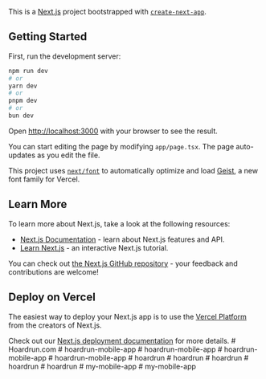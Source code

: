 This is a [Next.js](https://nextjs.org) project bootstrapped with [`create-next-app`](https://nextjs.org/docs/app/api-reference/cli/create-next-app).

## Getting Started

First, run the development server:

```bash
npm run dev
# or
yarn dev
# or
pnpm dev
# or
bun dev
```

Open [http://localhost:3000](http://localhost:3000) with your browser to see the result.

You can start editing the page by modifying `app/page.tsx`. The page auto-updates as you edit the file.

This project uses [`next/font`](https://nextjs.org/docs/app/building-your-application/optimizing/fonts) to automatically optimize and load [Geist](https://vercel.com/font), a new font family for Vercel.

## Learn More

To learn more about Next.js, take a look at the following resources:

- [Next.js Documentation](https://nextjs.org/docs) - learn about Next.js features and API.
- [Learn Next.js](https://nextjs.org/learn) - an interactive Next.js tutorial.

You can check out [the Next.js GitHub repository](https://github.com/vercel/next.js) - your feedback and contributions are welcome!

## Deploy on Vercel

The easiest way to deploy your Next.js app is to use the [Vercel Platform](https://vercel.com/new?utm_medium=default-template&filter=next.js&utm_source=create-next-app&utm_campaign=create-next-app-readme) from the creators of Next.js.

Check out our [Next.js deployment documentation](https://nextjs.org/docs/app/building-your-application/deploying) for more details.
#   H o a r d r u n . c o m  
 #   h o a r d r u n - m o b i l e - a p p  
 #   h o a r d r u n - m o b i l e - a p p  
 #   h o a r d r u n - m o b i l e - a p p  
 #   h o a r d r u n - m o b i l e - a p p  
 #   h o a r d r u n  
 #   h o a r d r u n  
 #   h o a r d r u n  
 #   h o a r d r u n  
 #   h o a r d r u n  
 #   m y - m o b i l e - a p p  
 #   m y - m o b i l e - a p p  
 